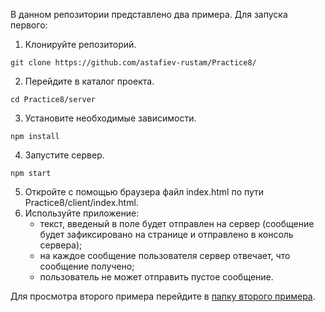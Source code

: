 В данном репозитории представлено два примера. Для запуска первого:

1. Клонируйте репозиторий.
```{git}
git clone https://github.com/astafiev-rustam/Practice8/
```
2. Перейдите в каталог проекта.
```{bash}
cd Practice8/server
```
3. Установите необходимые зависимости.
```{bash}
npm install
```
4. Запустите сервер.
```{bash}
npm start
```
5. Откройте с помощью браузера файл index.html по пути Practice8/client/index.html.
6. Используйте приложение:
   - текст, введеный в поле будет отправлен на сервер (сообщение будет зафиксировано на странице и отправлено в консоль сервера);
   - на каждое сообщение пользователя сервер отвечает, что сообщение получено;
   - пользователь не может отправить пустое сообщение.

Для просмотра второго примера перейдите в [папку второго примера](chatExample).

